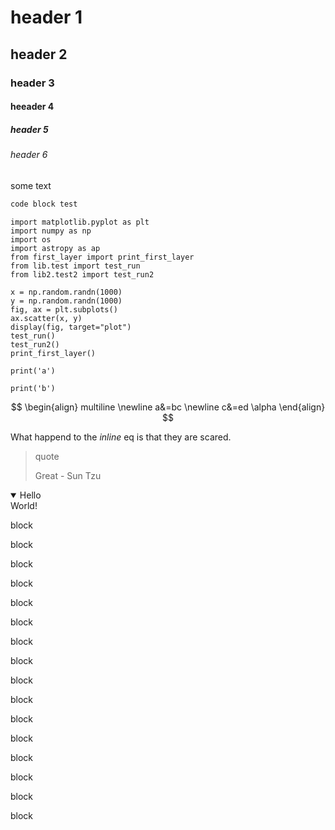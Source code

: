 # header 1
## header 2
### header 3
#### heeader 4
##### header 5
###### header 6

some text

```python
code block test
```

```python-frontend
import matplotlib.pyplot as plt
import numpy as np
import os
import astropy as ap
from first_layer import print_first_layer
from lib.test import test_run
from lib2.test2 import test_run2

x = np.random.randn(1000)
y = np.random.randn(1000)
fig, ax = plt.subplots()
ax.scatter(x, y)
display(fig, target="plot")
test_run()
test_run2()
print_first_layer()
```

```python-frontend
print('a')
```

```python-frontend
print('b')
```

$$
\begin{align}
multiline \newline
a&=bc \newline
c&=ed \alpha
\end{align}
$$

What happend to the $inline$ eq is that they are scared.

> quote
> 
> Great - Sun Tzu

<details open>
  <summary>Hello</summary>
  World!
</details>

block

block

block

block

block

block

block

block

block

block

block

block

block

block

block

block
